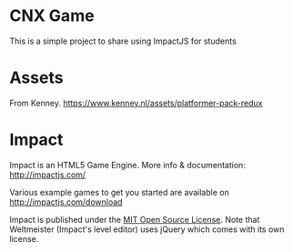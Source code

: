 # CNX Game
This is a simple project to share using ImpactJS for students

# Assets
From Kenney.
https://www.kenney.nl/assets/platformer-pack-redux

# Impact

Impact is an HTML5 Game Engine. More info & documentation: http://impactjs.com/

Various example games to get you started are available on http://impactjs.com/download

Impact is published under the [MIT Open Source License](http://opensource.org/licenses/mit-license.php). Note that Weltmeister (Impact's level editor) uses jQuery which comes with its own license.
